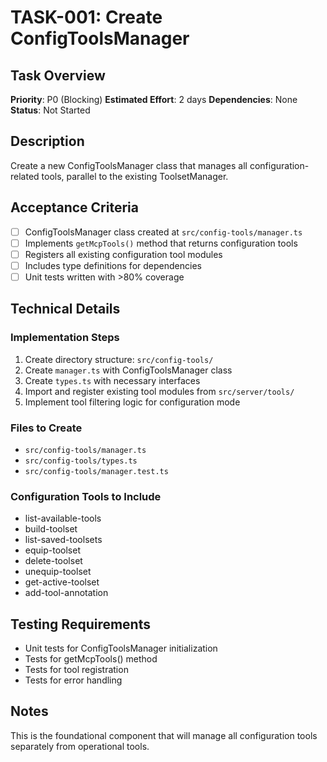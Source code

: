 # TASK-001: Create ConfigToolsManager

## Task Overview
**Priority**: P0 (Blocking)
**Estimated Effort**: 2 days
**Dependencies**: None
**Status**: Not Started

## Description
Create a new ConfigToolsManager class that manages all configuration-related tools, parallel to the existing ToolsetManager.

## Acceptance Criteria
- [ ] ConfigToolsManager class created at `src/config-tools/manager.ts`
- [ ] Implements `getMcpTools()` method that returns configuration tools
- [ ] Registers all existing configuration tool modules
- [ ] Includes type definitions for dependencies
- [ ] Unit tests written with >80% coverage

## Technical Details

### Implementation Steps
1. Create directory structure: `src/config-tools/`
2. Create `manager.ts` with ConfigToolsManager class
3. Create `types.ts` with necessary interfaces
4. Import and register existing tool modules from `src/server/tools/`
5. Implement tool filtering logic for configuration mode

### Files to Create
- `src/config-tools/manager.ts`
- `src/config-tools/types.ts`
- `src/config-tools/manager.test.ts`

### Configuration Tools to Include
- list-available-tools
- build-toolset
- list-saved-toolsets
- equip-toolset
- delete-toolset
- unequip-toolset
- get-active-toolset
- add-tool-annotation

## Testing Requirements
- Unit tests for ConfigToolsManager initialization
- Tests for getMcpTools() method
- Tests for tool registration
- Tests for error handling

## Notes
This is the foundational component that will manage all configuration tools separately from operational tools.